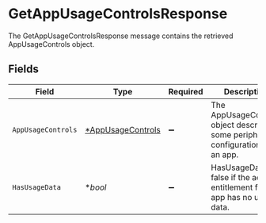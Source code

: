 # GetAppUsageControlsResponse

 The GetAppUsageControlsResponse message contains the retrieved AppUsageControls object.



## Fields

| Field                                                                             | Type                                                                              | Required                                                                          | Description                                                                       |
| --------------------------------------------------------------------------------- | --------------------------------------------------------------------------------- | --------------------------------------------------------------------------------- | --------------------------------------------------------------------------------- |
| `AppUsageControls`                                                                | [*AppUsageControls](../../models/shared/appusagecontrols.md)                      | :heavy_minus_sign:                                                                |  The AppUsageControls object describes some peripheral configuration for an app.<br/> |
| `HasUsageData`                                                                    | **bool*                                                                           | :heavy_minus_sign:                                                                |  HasUsageData is false if the access entitlement for this app has no usage data.<br/> |